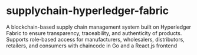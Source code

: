 # supplychain-hyperledger-fabric
A blockchain-based supply chain management system built on Hyperledger Fabric to ensure transparency, traceability, and authenticity of products. Supports role-based access for manufacturers, wholesalers, distributors, retailers, and consumers with chaincode in Go and a React.js frontend
